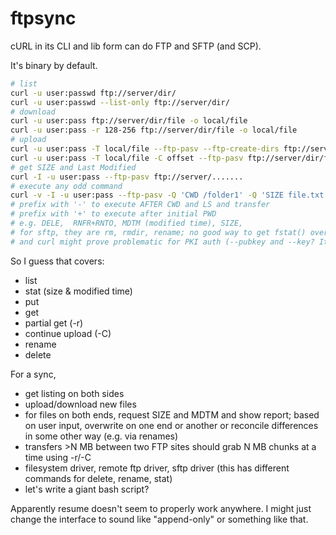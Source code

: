 ftpsync
=======

cURL in its CLI and lib form can do FTP and SFTP (and SCP).

It's binary by default.

```sh
# list
curl -u user:passwd ftp://server/dir/
curl -u user:passwd --list-only ftp://server/dir/
# download
curl -u user:pass ftp://server/dir/file -o local/file
curl -u user:pass -r 128-256 ftp://server/dir/file -o local/file
# upload
curl -u user:pass -T local/file --ftp-pasv --ftp-create-dirs ftp://server/dir/file
curl -u user:pass -T local/file -C offset --ftp-pasv ftp://server/dir/file
# get SIZE and Last Modified
curl -I -u user:pass --ftp-pasv ftp://server/.......
# execute any odd command
curl -v -I -u user:pass --ftp-pasv -Q 'CWD /folder1' -Q 'SIZE file.txt' --ftp-create-dirs ftp://server/
# prefix with '-' to execute AFTER CWD and LS and transfer
# prefix with '+' to execute after initial PWD
# e.g. DELE,  RNFR+RNTO, MDTM (modified time), SIZE, 
# for sftp, they are rm, rmdir, rename; no good way to get fstat() over sftp o_O; maybe for size I can do a quick ssh du -b path; and for rename/delete
# and curl might prove problematic for PKI auth (--pubkey and --key? It says curl should pick up id_rsa by itself, but pfff)
```

So I guess that covers:
- list
- stat (size & modified time)
- put
- get
- partial get (-r)
- continue upload (-C)
- rename
- delete

For a sync,
- get listing on both sides
- upload/download new files
- for files on both ends, request SIZE and MDTM and show report; based on user input, overwrite on one end or another or reconcile differences in some other way (e.g. via renames)
- transfers >N MB between two FTP sites should grab N MB chunks at a time using -r/-C
- filesystem driver, remote ftp driver, sftp driver (this has different commands for delete, rename, stat)
- let's write a giant bash script?



Apparently resume doesn't seem to properly work anywhere. I might just change the interface to sound like "append-only" or something like that.

